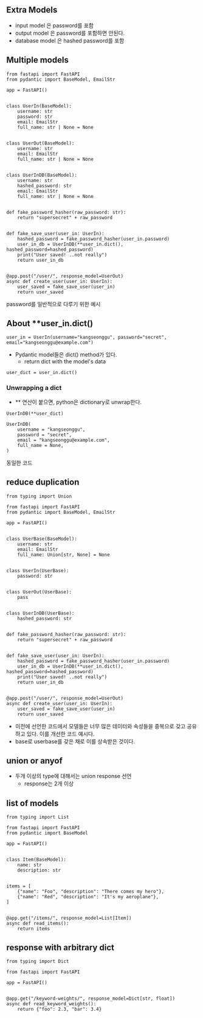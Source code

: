 ## Extra Models

- input model 은 password를 포함
- output model 은 password를 포함하면 안된다.
- database model 은 hashed password를 포함

## Multiple models

```
from fastapi import FastAPI
from pydantic import BaseModel, EmailStr

app = FastAPI()


class UserIn(BaseModel):
    username: str
    password: str
    email: EmailStr
    full_name: str | None = None


class UserOut(BaseModel):
    username: str
    email: EmailStr
    full_name: str | None = None


class UserInDB(BaseModel):
    username: str
    hashed_password: str
    email: EmailStr
    full_name: str | None = None


def fake_password_hasher(raw_password: str):
    return "supersecret" + raw_password


def fake_save_user(user_in: UserIn):
    hashed_password = fake_password_hasher(user_in.password)
    user_in_db = UserInDB(**user_in.dict(), hashed_password=hashed_password)
    print("User saved! ..not really")
    return user_in_db


@app.post("/user/", response_model=UserOut)
async def create_user(user_in: UserIn):
    user_saved = fake_save_user(user_in)
    return user_saved
```

password를 일반적으로 다루기 위한 예시

## About **user_in.dict()

```
user_in = UserIn(username="kangseonggu", password="secret", email="kangseonggu@example.com")
```
- Pydantic model들은 dict() method가 있다.
    - return dict with the model's data

```
user_dict = user_in.dict()
```

### Unwrapping a dict

- ** 연산이 붙으면, python은 dictionary로 unwrap한다.

```
UserInDB(**user_dict)
```
```
UserInDB(
    username = "kangseonggu",
    password = "secret",
    email = "kangseonggu@example.com",
    full_name = None,
)
```
동일한 코드

## reduce duplication

```
from typing import Union

from fastapi import FastAPI
from pydantic import BaseModel, EmailStr

app = FastAPI()


class UserBase(BaseModel):
    username: str
    email: EmailStr
    full_name: Union[str, None] = None


class UserIn(UserBase):
    password: str


class UserOut(UserBase):
    pass


class UserInDB(UserBase):
    hashed_password: str


def fake_password_hasher(raw_password: str):
    return "supersecret" + raw_password


def fake_save_user(user_in: UserIn):
    hashed_password = fake_password_hasher(user_in.password)
    user_in_db = UserInDB(**user_in.dict(), hashed_password=hashed_password)
    print("User saved! ..not really")
    return user_in_db


@app.post("/user/", response_model=UserOut)
async def create_user(user_in: UserIn):
    user_saved = fake_save_user(user_in)
    return user_saved
```

- 이전에  선언한 코드에서 모델들은 너무 많은 데이터와 속성들을 중복으로 갖고 공유하고 있다. 이를 개선한 코드 예시다.
- base로 userbase를 갖은 채로 이를 상속받은 것이다.

## union or anyof

- 두개 이상의 type에 대해서는 union response 선언
    - response는 2개 이상

## list of models

```
from typing import List

from fastapi import FastAPI
from pydantic import BaseModel

app = FastAPI()


class Item(BaseModel):
    name: str
    description: str


items = [
    {"name": "Foo", "description": "There comes my hero"},
    {"name": "Red", "description": "It's my aeroplane"},
]


@app.get("/items/", response_model=List[Item])
async def read_items():
    return items
```

## response with arbitrary dict

```
from typing import Dict

from fastapi import FastAPI

app = FastAPI()


@app.get("/keyword-weights/", response_model=Dict[str, float])
async def read_keyword_weights():
    return {"foo": 2.3, "bar": 3.4}
```